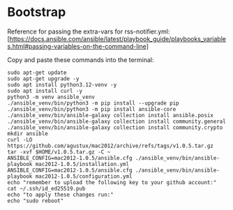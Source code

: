 # Bootstrap
Reference for passing the extra-vars for rss-notifier.yml:
[https://docs.ansible.com/ansible/latest/playbook_guide/playbooks_variables.html#passing-variables-on-the-command-line]

Copy and paste these commands into the terminal:
```
sudo apt-get update
sudo apt-get upgrade -y
sudo apt install python3.12-venv -y
sudo apt install curl -y
python3 -m venv ansible_venv
./ansible_venv/bin/python3 -m pip install --upgrade pip
./ansible_venv/bin/python3 -m pip install ansible-core
./ansible_venv/bin/ansible-galaxy collection install ansible.posix
./ansible_venv/bin/ansible-galaxy collection install community.general
./ansible_venv/bin/ansible-galaxy collection install community.crypto
mkdir ansible
curl -LO https://github.com/agustux/mac2012/archive/refs/tags/v1.0.5.tar.gz
tar -xvf $HOME/v1.0.5.tar.gz -C ~
ANSIBLE_CONFIG=mac2012-1.0.5/ansible.cfg ./ansible_venv/bin/ansible-playbook mac2012-1.0.5/installation.yml
ANSIBLE_CONFIG=mac2012-1.0.5/ansible.cfg ./ansible_venv/bin/ansible-playbook mac2012-1.0.5/configuration.yml
echo "remember to upload the following key to your github account:"
cat ~/.ssh/id_ed25519.pub
echo "to apply these changes run:"
echo "sudo reboot"
```
